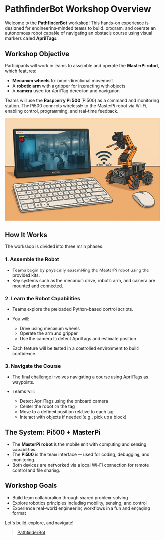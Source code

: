 # PathfinderBot Workshop Overview

Welcome to the **PathfinderBot** workshop! This hands-on experience is designed for engineering-minded teams to build, program, and operate an autonomous robot capable of navigating an obstacle course using visual markers called **AprilTags**.

## Workshop Objective

Participants will work in teams to assemble and operate the **MasterPi robot**, which features:

* **Mecanum wheels** for omni-directional movement
* A **robotic arm** with a gripper for interacting with objects
* A **camera** used for AprilTag detection and navigation

Teams will use the **Raspberry Pi 500** (Pi500) as a command and monitoring station. The Pi500 connects wirelessly to the MasterPi robot via Wi-Fi, enabling control, programming, and real-time feedback.

<img src="https://github.com/stemoutreach/PathfinderBot/blob/main/zzimages/PathfinerBotWorkshop.jpg" width="600" > 

## How It Works

The workshop is divided into three main phases:

### 1. Assemble the Robot

* Teams begin by physically assembling the MasterPi robot using the provided kits.
* Key systems such as the mecanum drive, robotic arm, and camera are mounted and connected.

### 2. Learn the Robot Capabilities

* Teams explore the preloaded Python-based control scripts.
* You will:

  * Drive using mecanum wheels
  * Operate the arm and gripper
  * Use the camera to detect AprilTags and estimate position
* Each feature will be tested in a controlled environment to build confidence.

### 3. Navigate the Course

* The final challenge involves navigating a course using AprilTags as waypoints.
* Teams will:

  * Detect AprilTags using the onboard camera
  * Center the robot on the tag
  * Move to a defined position relative to each tag
  * Interact with objects if needed (e.g., pick up a block)

## The System: Pi500 + MasterPi

* The **MasterPi robot** is the mobile unit with computing and sensing capabilities.
* The **Pi500** is the team interface — used for coding, debugging, and monitoring.
* Both devices are networked via a local Wi-Fi connection for remote control and file sharing.

## Workshop Goals

* Build team collaboration through shared problem-solving
* Explore robotics principles including mobility, sensing, and control
* Experience real-world engineering workflows in a fun and engaging format

Let's build, explore, and navigate!

> [PathfinderBot](https://github.com/stemoutreach/PathfinderBot)
